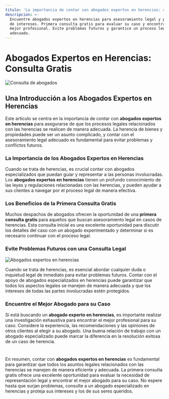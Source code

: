 ```yaml
---
titulo: 'La importancia de contar con abogados expertos en herencias: consulta gratis'
descripcion: >-
  Encuentre abogados expertos en herencias para asesoramiento legal y protección
  de intereses. Primera consulta gratis para evaluar su caso y encontrar al
  mejor profesional. Evite problemas futuros y garantice un proceso legal
  adecuado.
---
```


# Abogados Expertos en Herencias: Consulta Gratis

![Consulta de abogados](./img/abogados-expertos-en-herencias-primera-consulta-gratis-1.webp)

## Una Introducción a los Abogados Expertos en Herencias

Este artículo se centra en la importancia de contar con **abogados expertos en herencias** para asegurarse de que los procesos legales relacionados con las herencias se realicen de manera adecuada. La herencia de bienes y propiedades puede ser un asunto complicado, y contar con el asesoramiento legal adecuado es fundamental para evitar problemas y conflictos futuros.

### La Importancia de los Abogados Expertos en Herencias

Cuando se trata de herencias, es crucial contar con abogados especializados que puedan guiar y representar a las personas involucradas. Los **abogados expertos en herencias** tienen un profundo conocimiento de las leyes y regulaciones relacionadas con las herencias, y pueden ayudar a sus clientes a navegar por el proceso legal de manera efectiva.

### Los Beneficios de la Primera Consulta Gratis

Muchos despachos de abogados ofrecen la oportunidad de una **primera consulta gratis** para aquellos que buscan asesoramiento legal en casos de herencias. Esta consulta inicial es una excelente oportunidad para discutir los detalles del caso con un abogado experimentado y determinar si es necesario continuar con el proceso legal.

### Evite Problemas Futuros con una Consulta Legal

![Abogados expertos en herencias](./img/abogados-expertos-en-herencias-primera-consulta-gratis-2.webp)

Cuando se trata de herencias, es esencial abordar cualquier duda o inquietud legal de inmediato para evitar problemas futuros. Contar con el apoyo de abogados especializados en herencias puede garantizar que todos los aspectos legales se manejen de manera adecuada y que los intereses de todas las partes involucradas estén protegidos.

### Encuentre el Mejor Abogado para su Caso

Si está buscando un **abogado experto en herencias**, es importante realizar una investigación exhaustiva para encontrar el mejor profesional para su caso. Considere la experiencia, las recomendaciones y las opiniones de otros clientes al elegir a su abogado. Una buena relación de trabajo con un abogado especializado puede marcar la diferencia en la resolución exitosa de un caso de herencia.

#

En resumen, contar con **abogados expertos en herencias** es fundamental para garantizar que todos los asuntos legales relacionados con las herencias se manejen de manera eficiente y adecuada. La primera consulta gratis ofrece una excelente oportunidad para evaluar la necesidad de representación legal y encontrar el mejor abogado para su caso. No espere hasta que surjan problemas, consulte a un abogado especializado en herencias y proteja sus intereses y los de sus seres queridos.
